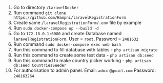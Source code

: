 1. Go to directory `/LaravelDocker`
2. Run command `git clone https://github.com/Hampni/laravelRegistrationForm`
3. Create same `/laravelRegistrationForm/.env` file by example
4. Run `sudo docker-compose up --build -d`
5. Go to `172.18.0.1:6080` and create Database named `laravelRegistrationForm`. User = `root`, Password = `2481632`
6. Run command `sudo docker-compose exec web bash`
7. Run this command to fill database with tables - `php artisan migrate`
8. Run this command to create some test data - `php artisan db:seed`
9. Run this command to make country picker working - `php artisan db:seed CountriesSeeder`
10. For authorisation to admin panel. Email: `admin@gmail.com` Password: `248163264`